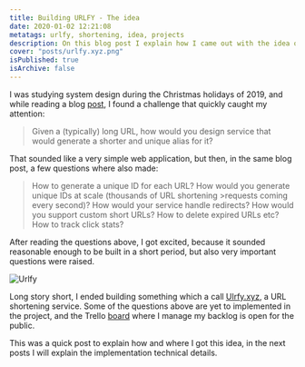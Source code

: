 ```yaml
---
title: Building URLFY - The idea
date: 2020-01-02 12:21:08
metatags: urlfy, shortening, idea, projects
description: On this blog post I explain how I came out with the idea of building a shortening service
cover: "posts/urlfy.xyz.png"
isPublished: true
isArchive: false
---
```


I was studying system design during the Christmas holidays of 2019, and while reading a blog [post](https://hackernoon.com/top-10-system-design-interview-questions-for-software-engineers-8561290f0444), I found a challenge that quickly caught my attention:

> Given a (typically) long URL, how would you design service that would generate a shorter and unique alias for it?

That sounded like a very simple web application, but then, in the same blog post, a few questions where also made:

> How to generate a unique ID for each URL?
> How would you generate unique IDs at scale (thousands of URL shortening >requests coming every second)?
> How would your service handle redirects?
> How would you support custom short URLs?
> How to delete expired URLs etc?
> How to track click stats?

After reading the questions above, I got excited, because it sounded reasonable enough to be built in a short period, but also very important questions were raised.

![Urlfy](/blog/posts/urlfy.xyz.png)

Long story short, I ended building something which a call [Ulrfy.xyz](https://app.urlfy.xyz), a URL shortening service. Some of the questions above are yet to implemented in the project, and the Trello [board](https://trello.com/b/YZDrArI2/urlfyxyz) where I manage my backlog is open for the public.

This was a quick post to explain how and where I got this idea, in the next posts I will explain the implementation technical details.
